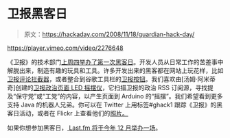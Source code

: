 # 卫报黑客日

> 原文：<https://hackaday.com/2008/11/18/guardian-hack-day/>

<https://player.vimeo.com/video/2276648>

</div> <p>《卫报》的技术部门<a href="http://www.guardian.co.uk/help/insideguardian/2008/nov/13/guardian-hack-day" target="_blank">上周四举办了第一次黑客日</a>。开发人员从日常工作的苦差事中解脱出来，制造有趣的玩具和工具。许多开发出来的黑客都在网站上玩花样，比如<a href="http://www.dracos.co.uk/play/guardian-commenter-blocker/" target="_blank">卫报评论拦截器</a>，或者整合到谷歌工具栏的<a href="http://toolbar.google.com/buttons/add?url=http://www.currybet.net/download/toolbar/google/guardian.xml" target="_blank">卫报按钮</a>。我们喜欢由[汤姆·阿米蒂奇]创建的<a href="http://infovore.org/archives/2008/11/16/what-i-got-up-to-on-thursday/" target="_blank">卫报政治页面 LED 摇摆仪</a>，它扫描卫报的政治 RSS 订阅源，寻找提及“保守党”或“工党”的内容，以产生页面到 Arduino 的“摇摆”。我们希望看到更多支持 Java 的机器人兄弟。你可以在 Twitter 上用标签#ghack1 跟踪《卫报》的黑客日活动，或者在 Flickr 上查看他们的<a href="http://flickr.com/search/groups/?q=ghack1&amp;m=pool&amp;s=int&amp;w=918228%40N20&amp;z=t" target="_blank">照片。</a></p> <p>如果你想参加黑客日，<a href="http://www.last.fm/group/Hack+Day" target="_blank"> Last.fm 将于今年 12 月举办一场</a>。</p> </body> </html>